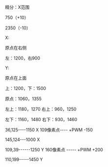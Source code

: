 精分：X范围

750（+10）

2350（-10）





X:

原点在右侧

左：1200，右900



Y:

原点在上面

上：1200，下：1500



原点：1060，1355



左上：1180，1270					右上：960，1250

左下：1160，1480					右下：930，1460





36,125----1150   X						109像素点----    +PWM    -150

145,124---1000   X



109,39------1250   Y					160像素点 -----    +PWM    +200

110,199-----1450   Y